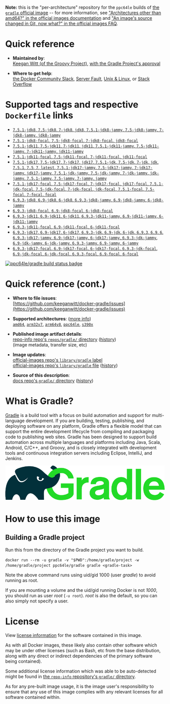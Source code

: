 <!--

********************************************************************************

WARNING:

    DO NOT EDIT "gradle/README.md"

    IT IS AUTO-GENERATED

    (from the other files in "gradle/" combined with a set of templates)

********************************************************************************

-->

**Note:** this is the "per-architecture" repository for the `ppc64le` builds of [the `gradle` official image](https://hub.docker.com/_/gradle) -- for more information, see ["Architectures other than amd64?" in the official images documentation](https://github.com/docker-library/official-images#architectures-other-than-amd64) and ["An image's source changed in Git, now what?" in the official images FAQ](https://github.com/docker-library/faq#an-images-source-changed-in-git-now-what).

# Quick reference

-	**Maintained by**:  
	[Keegan Witt (of the Groovy Project)](https://github.com/keeganwitt/docker-gradle), [with the Gradle Project's approval](https://discuss.gradle.org/t/official-docker-images/21159/8)

-	**Where to get help**:  
	[the Docker Community Slack](https://dockr.ly/slack), [Server Fault](https://serverfault.com/help/on-topic), [Unix & Linux](https://unix.stackexchange.com/help/on-topic), or [Stack Overflow](https://stackoverflow.com/help/on-topic)

# Supported tags and respective `Dockerfile` links

-	[`7.5.1-jdk8`, `7.5-jdk8`, `7-jdk8`, `jdk8`, `7.5.1-jdk8-jammy`, `7.5-jdk8-jammy`, `7-jdk8-jammy`, `jdk8-jammy`](https://github.com/keeganwitt/docker-gradle/blob/147f2cc0dc21b87f0845a2e95993f30aa5f32224/jdk8/Dockerfile)
-	[`7.5.1-jdk8-focal`, `7.5-jdk8-focal`, `7-jdk8-focal`, `jdk8-focal`](https://github.com/keeganwitt/docker-gradle/blob/147f2cc0dc21b87f0845a2e95993f30aa5f32224/jdk8-focal/Dockerfile)
-	[`7.5.1-jdk11`, `7.5-jdk11`, `7-jdk11`, `jdk11`, `7.5.1-jdk11-jammy`, `7.5-jdk11-jammy`, `7-jdk11-jammy`, `jdk11-jammy`](https://github.com/keeganwitt/docker-gradle/blob/147f2cc0dc21b87f0845a2e95993f30aa5f32224/jdk11/Dockerfile)
-	[`7.5.1-jdk11-focal`, `7.5-jdk11-focal`, `7-jdk11-focal`, `jdk11-focal`](https://github.com/keeganwitt/docker-gradle/blob/147f2cc0dc21b87f0845a2e95993f30aa5f32224/jdk11-focal/Dockerfile)
-	[`7.5.1-jdk17`, `7.5-jdk17`, `7-jdk17`, `jdk17`, `7.5.1-jdk`, `7.5-jdk`, `7-jdk`, `jdk`, `7.5.1`, `7.5`, `7`, `latest`, `7.5.1-jdk17-jammy`, `7.5-jdk17-jammy`, `7-jdk17-jammy`, `jdk17-jammy`, `7.5.1-jdk-jammy`, `7.5-jdk-jammy`, `7-jdk-jammy`, `jdk-jammy`, `7.5.1-jammy`, `7.5-jammy`, `7-jammy`, `jammy`](https://github.com/keeganwitt/docker-gradle/blob/147f2cc0dc21b87f0845a2e95993f30aa5f32224/jdk17/Dockerfile)
-	[`7.5.1-jdk17-focal`, `7.5-jdk17-focal`, `7-jdk17-focal`, `jdk17-focal`, `7.5.1-jdk-focal`, `7.5-jdk-focal`, `7-jdk-focal`, `jdk-focal`, `7.5.1-focal`, `7.5-focal`, `7-focal`, `focal`](https://github.com/keeganwitt/docker-gradle/blob/147f2cc0dc21b87f0845a2e95993f30aa5f32224/jdk17-focal/Dockerfile)
-	[`6.9.3-jdk8`, `6.9-jdk8`, `6-jdk8`, `6.9.3-jdk8-jammy`, `6.9-jdk8-jammy`, `6-jdk8-jammy`](https://github.com/keeganwitt/docker-gradle/blob/3cf51c6d6c509c0df464a34856be4d1bc49fddf8/jdk8/Dockerfile)
-	[`6.9.3-jdk8-focal`, `6.9-jdk8-focal`, `6-jdk8-focal`](https://github.com/keeganwitt/docker-gradle/blob/3cf51c6d6c509c0df464a34856be4d1bc49fddf8/jdk8-focal/Dockerfile)
-	[`6.9.3-jdk11`, `6.9-jdk11`, `6-jdk11`, `6.9.3-jdk11-jammy`, `6.9-jdk11-jammy`, `6-jdk11-jammy`](https://github.com/keeganwitt/docker-gradle/blob/3cf51c6d6c509c0df464a34856be4d1bc49fddf8/jdk11/Dockerfile)
-	[`6.9.3-jdk11-focal`, `6.9-jdk11-focal`, `6-jdk11-focal`](https://github.com/keeganwitt/docker-gradle/blob/3cf51c6d6c509c0df464a34856be4d1bc49fddf8/jdk11-focal/Dockerfile)
-	[`6.9.3-jdk17`, `6.9-jdk17`, `6-jdk17`, `6.9.3-jdk`, `6.9-jdk`, `6-jdk`, `6.9.3`, `6.9`, `6`, `6.9.3-jdk17-jammy`, `6.9-jdk17-jammy`, `6-jdk17-jammy`, `6.9.3-jdk-jammy`, `6.9-jdk-jammy`, `6-jdk-jammy`, `6.9.3-jammy`, `6.9-jammy`, `6-jammy`](https://github.com/keeganwitt/docker-gradle/blob/3cf51c6d6c509c0df464a34856be4d1bc49fddf8/jdk17/Dockerfile)
-	[`6.9.3-jdk17-focal`, `6.9-jdk17-focal`, `6-jdk17-focal`, `6.9.3-jdk-focal`, `6.9-jdk-focal`, `6-jdk-focal`, `6.9.3-focal`, `6.9-focal`, `6-focal`](https://github.com/keeganwitt/docker-gradle/blob/3cf51c6d6c509c0df464a34856be4d1bc49fddf8/jdk17-focal/Dockerfile)

[![ppc64le/gradle build status badge](https://img.shields.io/jenkins/s/https/doi-janky.infosiftr.net/job/multiarch/job/ppc64le/job/gradle.svg?label=ppc64le/gradle%20%20build%20job)](https://doi-janky.infosiftr.net/job/multiarch/job/ppc64le/job/gradle/)

# Quick reference (cont.)

-	**Where to file issues**:  
	[https://github.com/keeganwitt/docker-gradle/issues](https://github.com/keeganwitt/docker-gradle/issues)

-	**Supported architectures**: ([more info](https://github.com/docker-library/official-images#architectures-other-than-amd64))  
	[`amd64`](https://hub.docker.com/r/amd64/gradle/), [`arm32v7`](https://hub.docker.com/r/arm32v7/gradle/), [`arm64v8`](https://hub.docker.com/r/arm64v8/gradle/), [`ppc64le`](https://hub.docker.com/r/ppc64le/gradle/), [`s390x`](https://hub.docker.com/r/s390x/gradle/)

-	**Published image artifact details**:  
	[repo-info repo's `repos/gradle/` directory](https://github.com/docker-library/repo-info/blob/master/repos/gradle) ([history](https://github.com/docker-library/repo-info/commits/master/repos/gradle))  
	(image metadata, transfer size, etc)

-	**Image updates**:  
	[official-images repo's `library/gradle` label](https://github.com/docker-library/official-images/issues?q=label%3Alibrary%2Fgradle)  
	[official-images repo's `library/gradle` file](https://github.com/docker-library/official-images/blob/master/library/gradle) ([history](https://github.com/docker-library/official-images/commits/master/library/gradle))

-	**Source of this description**:  
	[docs repo's `gradle/` directory](https://github.com/docker-library/docs/tree/master/gradle) ([history](https://github.com/docker-library/docs/commits/master/gradle))

# What is Gradle?

[Gradle](https://gradle.org/) is a build tool with a focus on build automation and support for multi-language development. If you are building, testing, publishing, and deploying software on any platform, Gradle offers a flexible model that can support the entire development lifecycle from compiling and packaging code to publishing web sites. Gradle has been designed to support build automation across multiple languages and platforms including Java, Scala, Android, C/C++, and Groovy, and is closely integrated with development tools and continuous integration servers including Eclipse, IntelliJ, and Jenkins.

![logo](https://raw.githubusercontent.com/docker-library/docs/c3d3ca6beed000f9ba6eabc98f3399158f520256/gradle/logo.png)

# How to use this image

## Building a Gradle project

Run this from the directory of the Gradle project you want to build.

`docker run --rm -u gradle -v "$PWD":/home/gradle/project -w /home/gradle/project ppc64le/gradle gradle <gradle-task>`

Note the above command runs using uid/gid 1000 (user *gradle*) to avoid running as root.

If you are mounting a volume and the uid/gid running Docker is not *1000*, you should run as user *root* (`-u root`). *root* is also the default, so you can also simply not specify a user.

# License

View [license information](https://gradle.org/license/) for the software contained in this image.

As with all Docker images, these likely also contain other software which may be under other licenses (such as Bash, etc from the base distribution, along with any direct or indirect dependencies of the primary software being contained).

Some additional license information which was able to be auto-detected might be found in [the `repo-info` repository's `gradle/` directory](https://github.com/docker-library/repo-info/tree/master/repos/gradle).

As for any pre-built image usage, it is the image user's responsibility to ensure that any use of this image complies with any relevant licenses for all software contained within.
